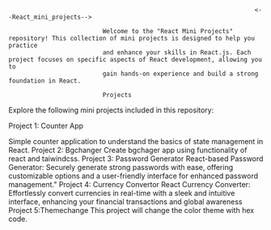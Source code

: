                                                                         <--React_mini_projects-->
                                                                        
                              Welcome to the "React Mini Projects" repository! This collection of mini projects is designed to help you practice
                              and enhance your skills in React.js. Each project focuses on specific aspects of React development, allowing you to
                              gain hands-on experience and build a strong foundation in React.

                              Projects
                              
Explore the following mini projects included in this repository:

Project 1: Counter App

Simple counter application to understand the basics of state management in React.
Project 2: Bgchanger
Create bgchager app using functionality of react and taiwindcss.
Project 3: Password Generator
React-based Password Generator: Securely generate strong passwords with ease, offering customizable options
and a user-friendly interface for enhanced password management."
Project 4: Currency Convertor
React Currency Converter: Effortlessly convert currencies in real-time with a sleek and intuitive interface, 
enhancing your financial transactions and global awareness
Project 5:Themechange
This project will change the color theme with hex code.
